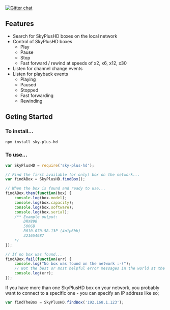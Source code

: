 [![Gitter chat](https://badges.gitter.im/dalhundal/sky-plus-hd.png)](https://gitter.im/dalhundal/sky-plus-hd)

## Features

- Search for SkyPlusHD boxes on the local network
- Control of SkyPlusHD boxes
	- Play
	- Pause
	- Stop
	- Fast forward / rewind at speeds of x2, x6, x12, x30
- Listen for channel change events
- Listen for playback events
	- Playing
	- Paused
	- Stopped
	- Fast forwarding
	- Rewinding

## Geting Started

### To install...


```sh
npm install sky-plus-hd
```

### To use...

```javascript
var SkyPlusHD = require('sky-plus-hd');

// Find the first available (or only) box on the network...
var findABox = SkyPlusHD.findBox();

// When the box is found and ready to use...
findABox.then(function(box) {
	console.log(box.model);
	console.log(box.capacity);
	console.log(box.software);
	console.log(box.serial);
	/** Example output:
		DRX890
		500GB
		R010.070.58.13P (4n1p6hh)
		321654987
	*/
});

// If no box was found...
findABox.fail(function(err) {
	console.log("No box was found on the network :-(");
	// Not the best or most helpful error messages in the world at the moment
	console.log(err);
});
```

If you have more than one SkyPlusHD box on your network, you probably want to connect to a specific one - you can specify an IP address like so;

```javascript
var findTheBox = SkyPlusHD.findBox('192.168.1.123');
```
